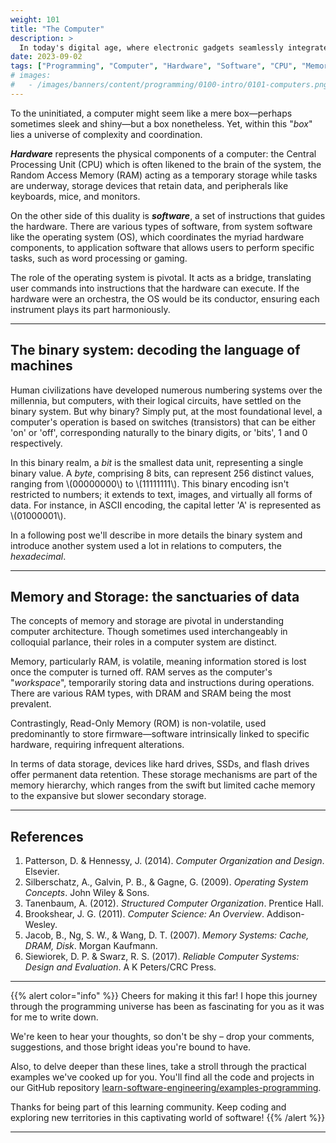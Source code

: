 ```yaml
---
weight: 101
title: "The Computer"
description: >
  In today's digital age, where electronic gadgets seamlessly integrate into our daily lives, understanding the bedrock upon which these marvels stand becomes not just an academic interest but a societal necessity. As we embark on this enlightening voyage into the heart of computers, we aim to demystify the intricate dance between the physical and the abstract, between the tangible hardware and the intangible software.
date: 2023-09-02
tags: ["Programming", "Computer", "Hardware", "Software", "CPU", "Memory"]
# images:
#   - /images/banners/content/programming/0100-intro/0101-computers.png
---
```


To the uninitiated, a computer might seem like a mere box—perhaps sometimes sleek and shiny—but a box nonetheless. Yet, within this "*box*" lies a universe of complexity and coordination.

***Hardware*** represents the physical components of a computer: the Central Processing Unit (CPU) which is often likened to the brain of the system, the Random Access Memory (RAM) acting as a temporary storage while tasks are underway, storage devices that retain data, and peripherals like keyboards, mice, and monitors.

On the other side of this duality is ***software***, a set of instructions that guides the hardware. There are various types of software, from system software like the operating system (OS), which coordinates the myriad hardware components, to application software that allows users to perform specific tasks, such as word processing or gaming.

The role of the operating system is pivotal. It acts as a bridge, translating user commands into instructions that the hardware can execute. If the hardware were an orchestra, the OS would be its conductor, ensuring each instrument plays its part harmoniously.

---

## The binary system: decoding the language of machines

Human civilizations have developed numerous numbering systems over the millennia, but computers, with their logical circuits, have settled on the binary system. But why binary? Simply put, at the most foundational level, a computer's operation is based on switches (transistors) that can be either 'on' or 'off', corresponding naturally to the binary digits, or 'bits', 1 and 0 respectively.

In this binary realm, a *bit* is the smallest data unit, representing a single binary value. A *byte*, comprising 8 bits, can represent 256 distinct values, ranging from \\(00000000\\) to \\(11111111\\). This binary encoding isn't restricted to numbers; it extends to text, images, and virtually all forms of data. For instance, in ASCII encoding, the capital letter 'A' is represented as \\(01000001\\).

In a following post we'll describe in more details the binary system and introduce another system used a lot in relations to computers, the *hexadecimal*.

---

## Memory and Storage: the sanctuaries of data

The concepts of memory and storage are pivotal in understanding computer architecture. Though sometimes used interchangeably in colloquial parlance, their roles in a computer system are distinct.

Memory, particularly RAM, is volatile, meaning information stored is lost once the computer is turned off. RAM serves as the computer's "*workspace*", temporarily storing data and instructions during operations. There are various RAM types, with DRAM and SRAM being the most prevalent.

Contrastingly, Read-Only Memory (ROM) is non-volatile, used predominantly to store firmware—software intrinsically linked to specific hardware, requiring infrequent alterations.

In terms of data storage, devices like hard drives, SSDs, and flash drives offer permanent data retention. These storage mechanisms are part of the memory hierarchy, which ranges from the swift but limited cache memory to the expansive but slower secondary storage.

---

## References

1. Patterson, D. & Hennessy, J. (2014). *Computer Organization and Design*. Elsevier.
2. Silberschatz, A., Galvin, P. B., & Gagne, G. (2009). *Operating System Concepts*. John Wiley & Sons.
3. Tanenbaum, A. (2012). *Structured Computer Organization*. Prentice Hall.
4. Brookshear, J. G. (2011). *Computer Science: An Overview*. Addison-Wesley.
5. Jacob, B., Ng, S. W., & Wang, D. T. (2007). *Memory Systems: Cache, DRAM, Disk*. Morgan Kaufmann.
6. Siewiorek, D. P. & Swarz, R. S. (2017). *Reliable Computer Systems: Design and Evaluation*. A K Peters/CRC Press.

---

{{% alert color="info" %}}
Cheers for making it this far! I hope this journey through the programming universe has been as fascinating for you as it was for me to write down.

We're keen to hear your thoughts, so don't be shy – drop your comments, suggestions, and those bright ideas you're bound to have.

Also, to delve deeper than these lines, take a stroll through the practical examples we've cooked up for you. You'll find all the code and projects in our GitHub repository [learn-software-engineering/examples-programming](https://github.com/learn-software-engineering/examples-programming).

Thanks for being part of this learning community. Keep coding and exploring new territories in this captivating world of software!
{{% /alert %}}

---
